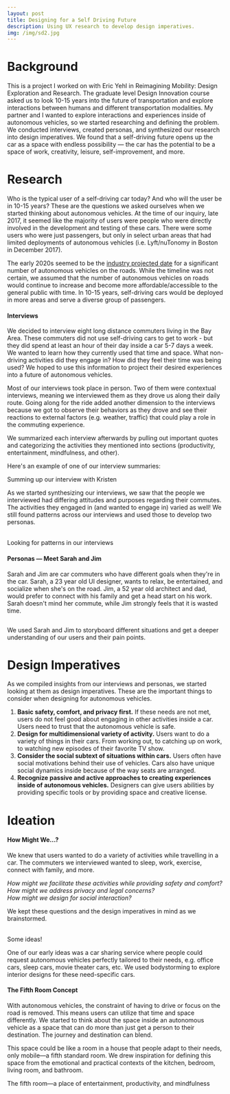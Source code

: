 ```yaml
---
layout: post
title: Designing for a Self Driving Future
description: Using UX research to develop design imperatives.
img: /img/sd2.jpg
---
```


# Background
This is a project I worked on with Eric Yehl in Reimagining Mobility: Design Exploration and Research. The graduate level Design Innovation course asked us to look 10-15 years into the future of transportation and explore interactions between humans and different transportation modalities. My partner and I wanted to explore interactions and experiences inside of autonomous vehicles, so we started researching and defining the problem. We conducted interviews, created personas, and synthesized our research into design imperatives. We found that a self-driving future opens up the car as a space with endless possibility &mdash; the car has the potential to be a space of work, creativity, leisure, self-improvement, and more.

# Research

Who is the typical user of a self-driving car today? And who will the user be in 10-15 years? These are the questions we asked ourselves when we started thinking about autonomous vehicles. At the time of our inquiry, late 2017, it seemed like the majority of users were people who were directly involved in the development and testing of these cars. There were some users who were just passengers, but only in select urban areas that had limited deployments of autonomous vehicles (i.e. Lyft/nuTonomy in Boston in December 2017).

The early 2020s seemed to be the <a href="https://emerj.com/ai-adoption-timelines/self-driving-car-timeline-themselves-top-11-automakers/" target="blank">industry projected date</a> for a significant number of autonomous vehicles on the roads. While the timeline was not certain, we assumed that the number of autonomous vehicles on roads would continue to increase and become more affordable/accessible to the general public with time. In 10-15 years, self-driving cars would be deployed in more areas and serve a diverse group of passengers. 

#### Interviews

We decided to interview eight long distance commuters living in the Bay Area. These commuters did not use self-driving cars to get to work - but they did spend at least an hour of their day inside a car 5-7 days a week. We wanted to learn how they currently used that time and space. What non-driving activities did they engage in? How did they feel their time was being used? We hoped to use this information to project their desired experiences into a future of autonomous vehicles.

Most of our interviews took place in person. Two of them were contextual interviews, meaning we interviewed them as they drove us along their daily route. Going along for the ride added another dimension to the interviews because we got to observe their behaviors as they drove and see their reactions to external factors (e.g. weather, traffic) that could play a role in the commuting experience. 

We summarized each interview afterwards by pulling out important quotes and categorizing the activities they mentioned into sections (productivity, entertainment, mindfulness, and other). 

Here's an example of one of our interview summaries:
<img class="center" src="{{ site.baseurl }}/img/sd1.png" alt=""/>
<div class="col three caption">
	Summing up our interview with Kristen
</div>

As we started synthesizing our interviews, we saw that the people we interviewed had differing attitudes and purposes regarding their commutes. The activities they engaged in (and wanted to engage in) varied as well! We still found patterns across our interviews and used those to develop two personas.

<div class="img_row">
	<img class="col four" src="{{ site.baseurl }}/img/sd2.jpg" alt=""/>
	<img class="col four" src="{{ site.baseurl }}/img/sd3.jpg" alt=""/>
</div>

<div class="col three caption">
	Looking for patterns in our interviews
</div>

#### Personas &mdash; Meet Sarah and Jim

Sarah and Jim are car commuters who have different goals when they're in the car. Sarah, a 23 year old UI designer, wants to relax, be entertained, and socialize when she's on the road. Jim, a 52 year old architect and dad, would prefer to connect with his family and get a head start on his work. Sarah doesn't mind her commute, while Jim strongly feels that it is wasted time. 

<div class="img_row">
	<img class="col three" src="{{ site.baseurl }}/img/sd4.png" alt=""/>
</div>
 
We used Sarah and Jim to storyboard different situations and get a deeper understanding of our users and their pain points.

# Design Imperatives

As we compiled insights from our interviews and personas, we started looking at them as design imperatives. These are the important things to consider when designing for autonomous vehicles. 

1.	**Basic safety, comfort, and privacy first.**
	If these needs are not met, users do not feel good about engaging in other activities inside a car. Users need to trust that the autonomous vehicle is safe.
2.	**Design for multidimensional variety of activity.**
	Users want to do a variety of things in their cars. From working out, to catching up on work, to watching new episodes of their favorite TV show. 
3.	**Consider the social subtext of situations within cars.** 
	Users often have social motivations behind their use of vehicles. Cars also have unique social dynamics inside because of the way seats are arranged.  
4.	**Recognize passive and active approaches to creating experiences inside of autonomous vehicles.** 
	Designers can give users abilities by providing specific tools or by providing space and creative license.


# Ideation 
#### How Might We...?
We knew that users wanted to do a variety of activities while travelling in a car. The commuters we interviewed wanted to sleep, work, exercise, connect with family, and more.

*How might we facilitate these activities while providing safety and comfort?  
How might we address privacy and legal concerns?  
How might we design for social interaction?*

We kept these questions and the design imperatives in mind as we brainstormed. 

<div class="img_row">
	<img class="col ten" src="{{ site.baseurl }}/img/sd5.jpg" alt=""/>
	<img class="col nine" src="{{ site.baseurl }}/img/sd6.png" alt=""/>
</div>

<div class="col three caption">
	Some ideas!
</div>

One of our early ideas was a car sharing service where people could request autonomous vehicles perfectly tailored to their needs, e.g. office cars, sleep cars, movie theater cars, etc. We used bodystorming to explore interior designs for these need-specific cars.

#### The Fifth Room Concept
With autonomous vehicles, the constraint of having to drive or focus on the road is removed. This means users can utilize that time and space differently. We started to think about the space inside an autonomous vehicle as a space that can do more than just get a person to their destination. The journey and destination can blend.

This space could be like a room in a house that people adapt to their needs, only mobile&mdash;a fifth standard room. We drew inspiration for defining this space from the emotional and practical contexts of the kitchen, bedroom, living room, and bathroom.

<div class="img_row">
	<img class="col three" src="{{ site.baseurl }}/img/sd7.png" alt=""/>
</div>
<div class="col three caption">
	The fifth room&mdash;a place of entertainment, productivity, and mindfulness
</div>